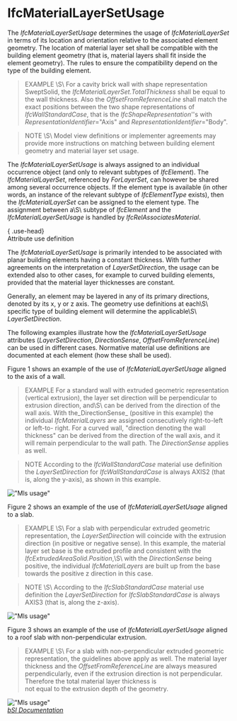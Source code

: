 IfcMaterialLayerSetUsage
========================
The _IfcMaterialLayerSetUsage_ determines the usage of _IfcMaterialLayerSet_
in terms of its location and orientation relative to the associated element
geometry. The location of material layer set shall be compatible with the
building element geometry (that is, material layers shall fit inside the
element geometry). The rules to ensure the compatibility depend on the type of
the building element.  
  
> EXAMPLE \S\ For a cavity brick wall with shape representation SweptSolid,
> the _IfcMaterialLayerSet.TotalThickness_ shall be equal to the wall
> thickness. Also the _OffsetFromReferenceLine_ shall match the exact
> positions between the two shape representations of _IfcWallStandardCase_,
> that is the _IfcShapeRepresentation_''s with
> _RepresentationIdentifier_="Axis" and _RepresentationIdentifier_="Body".  
  
> NOTE \S\ Model view definitions or implementer agreements may provide more
> instructions on matching between building element geometry and material
> layer set usage.  
  
The _IfcMaterialLayerSetUsage_ is always assigned to an individual occurrence
object (and only to relevant subtypes of _IfcElement_). The
_IfcMaterialLayerSet_, referenced by _ForLayerSet_, can however be shared
among several occurrence objects. If the element type is available (in other
words, an instance of the relevant subtype of _IfcElementType_ exists), then
the _IfcMaterialLayerSet_ can be assigned to the element type. The assignment
between a\S\ subtype of _IfcElement_ and the _IfcMaterialLayerSetUsage_ is
handled by _IfcRelAssociatesMaterial_.  
  
{ .use-head}  
Attribute use definition  
  
The _IfcMaterialLayerSetUsage_ is primarily intended to be associated with
planar building elements having a constant thickness. With further agreements
on the interpretation of _LayerSetDirection_, the usage can be extended also
to other cases, for example to curved building elements, provided that the
material layer thicknesses are constant.  
  
Generally, an element may be layered in any of its primary directions, denoted
by its x, y or z axis. The geometry use definitions at each\S\ specific type
of building element will determine the applicable\S\ _LayerSetDirection_.  
  
The following examples illustrate how the _IfcMaterialLayerSetUsage_
attributes (_LayerSetDirection_, _DirectionSense_, _OffsetFromReferenceLine_)
can be used in different cases. Normative material use definitions are
documented at each element (how these shall be used).  
  
Figure 1 shows an example of the use of _IfcMaterialLayerSetUsage_ aligned to
the axis of a wall.  
  
> EXAMPLE  For a standard wall with extruded geometric representation
> (vertical extrusion), the layer set direction will be perpendicular to
> extrusion direction, and\S\ can be derived from the direction of the wall
> axis. With the_DirectionSense_ (positive in this example) the individual
> _IfcMaterialLayers_ are assigned consecutively right-to-left or left-to-
> right. For a curved wall, "direction denoting the wall thickness" can be
> derived from the direction of the wall axis, and it will remain
> perpendicular to the wall path. The _DirectionSense_ applies as well.  
  
> NOTE  According to the _IfcWallStandardCase_ material use definition the
> _LayerSetDirection_ for _IfcWallStandardCase_ is always AXIS2 (that is,
> along the y-axis), as shown in this example.  
  
!["Mls usage"](../figures/ifcmateriallayersetusage_wall-01.png "Figure 1 --
Material layer set usage for wall")  
  
Figure 2 shows an example of the use of _IfcMaterialLayerSetUsage_ aligned to
a slab.  
  
> EXAMPLE \S\ For a slab with perpendicular extruded geometric representation,
> the _LayerSetDirection_ will coincide with the extrusion direction (in
> positive or negative sense). In this example, the material layer set base is
> the extruded profile and consistent with the
> _IfcExtrudedAreaSolid.Position_,\S\ with the _DirectionSense_ being
> positive, the individual _IfcMaterialLayers_ are built up from the base
> towards the positive z direction in this case.  
  
> NOTE \S\ According to the _IfcSlabStandardCase_ material use definition the
> _LayerSetDirection_ for _IfcSlabStandardCase_ is always AXIS3 (that is,
> along the z-axis).  
  
!["Mls usage"](../figures/ifcmateriallayersetusage_slab-01.png "Figure 2 --
Material layer set usage for slab")  
  
Figure 3 shows an example of the use of _IfcMaterialLayerSetUsage_ aligned to
a roof slab with non-perpendicular extrusion.  
  
> EXAMPLE \S\ For a slab with non-perpendicular extruded geometric
> representation, the guidelines above apply as well. The material layer
> thickness and the _OffsetFromReferenceLine_ are always measured  
perpendicularly, even if the extrusion direction is not perpendicular.
Therefore the total material layer thickness is  
not equal to the extrusion depth of the geometry.  
  
!["Mls usage"](../figures/ifcmateriallayersetusage_roofslab-01.png "Figure 3
-- Material layer set usage for roof slab")  
[ _bSI
Documentation_](https://standards.buildingsmart.org/IFC/DEV/IFC4_2/FINAL/HTML/schema/ifcmaterialresource/lexical/ifcmateriallayersetusage.htm)


